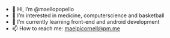 - 👋 Hi, I’m @maellopopello
- 👀 I’m interested in medicine, computerscience and basketball
- 🌱 I’m currently learning front-end and android development
- 📫 How to reach me: maelpicornell@pm.me

<!---
maellopopello/maello+popello is a ✨ special ✨ repository because its `README.md` (this file) appears on your GitHub profile.
You can click the Preview link to take a look at your changes.
--->

